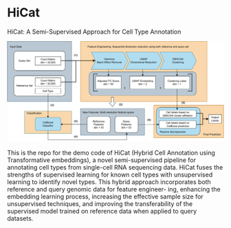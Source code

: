 # HiCat
HiCat: A Semi-Supervised Approach for Cell Type Annotation

![Graphical Abstract](graphicAbstract.png)

This is the repo for the demo code of HiCat (Hybrid Cell Annotation using Transformative embeddings), a novel
semi-supervised pipeline for annotating cell types from single-cell RNA sequencing data. HiCat fuses
the strengths of supervised learning for known cell types with unsupervised learning to identify novel
types. This hybrid approach incorporates both reference and query genomic data for feature engineer-
ing, enhancing the embedding learning process, increasing the effective sample size for unsupervised
techniques, and improving the transferability of the supervised model trained on reference data when
applied to query datasets.
